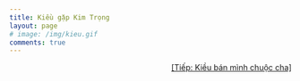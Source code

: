 ```yaml
---
title: Kiều gặp Kim Trọng
layout: page
# image: /img/kieu.gif
comments: true
---
```



<div style="text-align: right"> 
	<a href="/page/truyenkieu/kieu-ban-minh-chuoc-cha">[Tiếp: Kiều bán mình chuộc cha]</a>
</div>